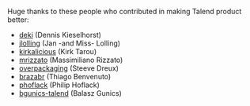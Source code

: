 Huge thanks to these people who contributed in making Talend product better:

 - [deki](https://github.com/deki) (Dennis Kieselhorst)
 - [jlolling](https://github.com/jlolling) (Jan -and Miss- Lolling)
 - [kirkalicious](https://github.com/kirkalicious) (Kirk Tarou)
 - [mrizzato](https://github.com/mrizzato) (Massimiliano Rizzato)
 - [overpackaging](https://github.com/overpackaging) (Steeve Dreux)
 - [brazabr](https://github.com/brazabr) (Thiago Benvenuto)
 - [phoflack](https://jira.talendforge.org/secure/ViewProfile.jspa?name=phoflack) (Philip Hoflack)
 - [bgunics-talend](https://github.com/bgunics-talend) (Balasz Gunics)